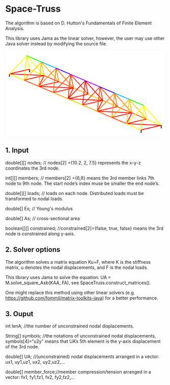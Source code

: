 # Space-Truss
The algorithm is based on D. Hutton's Fundamentals of Finite Element Analysis. 

This library uses Jama as the linear solver, however, the user may use other Java solver instead by modifying the source file.


![alt text](color.png "Description goes here")

## 1. Input
double[][] nodes;  //  nodes[2] ={10.2, 2, 7.5} represents the x-y-z coordinates the 3rd node. 

int[][] members;   //  members[2] ={6,8} means the 3rd member links 7th node to 9th node. The start node’s index muse be smaller the end node’s.

double[][] loads;  // loads on each node. Distributed loads must be transformed to nodal loads.

double[] Es; // Young's modulus

double[] As; // cross-sectional area

boolean[][] constrained;    //constrained[2]={false, true, false} means the 3rd node is constrained along y-axis.

## 2. Solver options
The algorithm solves a matrix equation Ku=F, where K is the stiffness matrix, u denotes the nodal displacements, and F is the nodal loads.

This library uses Jama to solve the equation: UA = M.solve_square_Axb(KAA, FA), see SpaceTruss.construct_matrices(). 

One might replace this method using other linear solvers (e.g. https://github.com/fommil/matrix-toolkits-java) for a better performance.

## 3. Ouput

int lenA;  //the number of unconstrained nodal displacements.

String[] symbols; //the notations of unconstrained nodal displacements, symbols[4]=“u2y” means that UA’s 5th element is the y-axis displacement of the 3rd node.

double[] UA;  //(unconstrained) nodal displacements arranged in a vector: ux1, uy1,uz1, ux2, uy2,uz2,…

double[] member_force;//member compression/tension arranged in a vector: fx1, fy1,fz1, fx2, fy2,fz2,…